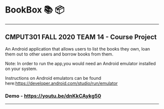 # BookBox 📚 📦
***
## CMPUT301 FALL 2020 TEAM 14 - Course Project  
  
An Android application that allows users to list the books they own, loan them out to other users and borrow books from them. 

Note: In order to run the app,you would need an Android emulator installed on your system.

Instructions on Android emulators can be found here:https://developer.android.com/studio/run/emulator

### Demo - https://youtu.be/dnKkCAykg50

***
